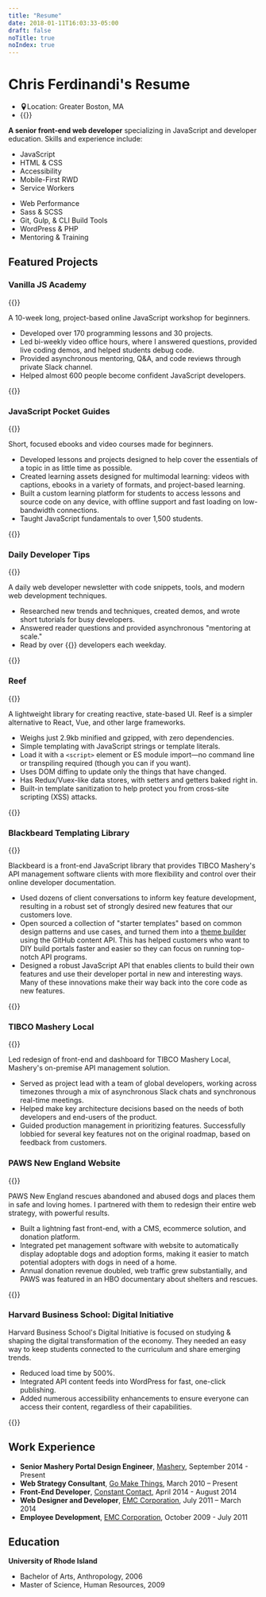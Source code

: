 ```yaml
---
title: "Resume"
date: 2018-01-11T16:03:33-05:00
draft: false
noTitle: true
noIndex: true
---
```


<h1 class="margin-bottom-small">Chris Ferdinandi's Resume</h1>

<ul class="list-inline list-inline-responsive">
	<li><svg xmlns="http://www.w3.org/2000/svg" height="1em" width="1em" style="margin-bottom:-0.125em" viewBox="0 0 32 32" aria-hidden="true"><path fill="currentColor" d="M16 0c-5.523 0-10 4.477-10 10 0 10 10 22 10 22s10-12 10-22c0-5.523-4.477-10-10-10zM16 16c-3.314 0-6-2.686-6-6s2.686-6 6-6 6 2.686 6 6-2.686 6-6 6z"></path></svg><span class="screen-reader">Location:</span> Greater Boston, MA</li>
	<li>{{<email no-underline="true" icon="true">}}</li>
</ul>

<p class="margin-bottom-small"><strong>A senior front-end web developer</strong> specializing in JavaScript and developer education. Skills and experience include:</p>

<div class="row margin-bottom">
	<div class="grid-half">
		<ul class="no-margin-bottom">
			<li>JavaScript</li>
			<li>HTML & CSS</li>
			<li>Accessibility</li>
			<li>Mobile-First RWD</li>
			<li>Service Workers</li>
		</ul>
	</div>
	<div class="grid-half">
		<ul class="no-margin-bottom">
			<li>Web Performance</li>
			<li>Sass & SCSS</li>
			<li>Git, Gulp, & CLI Build Tools</li>
			<li>WordPress & PHP</li>
			<li>Mentoring & Training</li>
		</ul>
	</div>
</div>


## Featured Projects

<h3 class="no-margin-bottom">Vanilla JS Academy</h3>

<p class="no-margin-bottom">{{<link no-underline="true" url="https://vanillajsacademy.com">}}</p>

<p class="margin-bottom-small">A 10-week long, project-based online JavaScript workshop for beginners.</p>

- Developed over 170 programming lessons and 30 projects.
- Led bi-weekly video office hours, where I answered questions, provided live coding demos, and helped students debug code.
- Provided asynchronous mentoring, Q&A, and code reviews through private Slack channel.
- Helped almost 600 people become confident JavaScript developers.

<div class="padding-top-small padding-bottom">{{<testimonial for="lauraKalbag" photo="true">}}</div>



<h3 class="no-margin-bottom">JavaScript Pocket Guides</h3>

<p class="no-margin-bottom">{{<link no-underline="true" url="https://vanillajsguides.com">}}</p>

<p class="margin-bottom-small">Short, focused ebooks and video courses made for beginners.</p>

- Developed lessons and projects designed to help cover the essentials of a topic in as little time as possible.
- Created learning assets designed for multimodal learning: videos with captions, ebooks in a variety of formats, and project-based learning.
- Built a custom learning platform for students to access lessons and source code on any device, with offline support and fast loading on low-bandwidth connections.
- Taught JavaScript fundamentals to over 1,500 students.

<div class="padding-top-small padding-bottom">{{<testimonial for="dinoKoutrouzas" photo="true">}}</div>


<h3 class="no-margin-bottom">Daily Developer Tips</h3>

<p class="no-margin-bottom">{{<link no-underline="true" url="https://gomakethings.com">}}</p>

<p class="margin-bottom-small">A daily web developer newsletter with code snippets, tools, and modern web development techniques.</p>

- Researched new trends and techniques, created demos, and wrote short tutorials for busy developers.
- Answered reader questions and provided asynchronous "mentoring at scale."
- Read by over {{<cta for="mcSubscriberCount">}} developers each weekday.

<div class="padding-top-small padding-bottom">{{<testimonial for="calebStauffer" photo="true">}}</div>



<h3 class="no-margin-bottom">Reef</h3>

<p class="no-margin-bottom">{{<link no-underline="true" url="https://reefjs.com">}}</p>

<p class="margin-bottom-small">A lightweight library for creating reactive, state-based UI. Reef is a simpler alternative to React, Vue, and other large frameworks.</p>

- Weighs just 2.9kb minified and gzipped, with zero dependencies.
- Simple templating with JavaScript strings or template literals.
- Load it with a `<script>` element or ES module import&mdash;no command line or transpiling required (though you can if you want).
- Uses DOM diffing to update only the things that have changed.
- Has Redux/Vuex-like data stores, with setters and getters baked right in.
- Built-in template sanitization to help protect you from cross-site scripting (XSS) attacks.

<div class="padding-top-small padding-bottom">{{<testimonial for="patriciaParker" photo="true">}}</div>



<h3 class="no-margin-bottom">Blackbeard Templating Library</h3>

<p class="no-margin-bottom">{{<link no-underline="true" url="https://stagingcs1.mashery.com">}}</p>

<p class="margin-bottom-small">Blackbeard is a front-end JavaScript library that provides TIBCO Mashery's API management software clients with more flexibility and control over their online developer documentation.</p>

- Used dozens of client conversations to inform key feature development, resulting in a robust set of strongly desired new features that our customers love.
- Open sourced a collection of "starter templates" based on common design patterns and use cases, and turned them into a [theme builder](https://developer.mashery.com/docs/read/customizing_your_portal/Theme_Builder) using the GitHub content API. This has helped customers who want to DIY build portals faster and easier so they can focus on running top-notch API programs.
- Designed a robust JavaScript API that enables clients to build their own features and use their developer portal in new and interesting ways. Many of these innovations make their way back into the core code as new features.

<div class="padding-top-small padding-bottom">{{<testimonial for="davidWalsh" photo="true">}}</div>



<h3 class="no-margin-bottom">TIBCO Mashery Local</h3>

<p class="no-margin-bottom">{{<link no-underline="true" url="https://www.tibco.com/resources/datasheet/datasheet-mashery-local">}}</p>

<p class="margin-bottom-small">Led redesign of front-end and dashboard for TIBCO Mashery Local, Mashery's on-premise API management solution.</p>

- Served as project lead with a team of global developers, working across timezones through a mix of asynchronous Slack chats and synchronous real-time meetings.
- Helped make key architecture decisions based on the needs of both developers and end-users of the product.
- Guided production management in prioritizing features. Successfully lobbied for several key features not on the original roadmap, based on feedback from customers.



<h3 class="no-margin-bottom">PAWS New England Website</h3>

<p class="no-margin-bottom">{{<link no-underline="true" url="https://pawsnewengland.com">}}</p>

<p class="margin-bottom-small">PAWS New England rescues abandoned and abused dogs and places them in safe and loving homes. I partnered with them to redesign their entire web strategy, with powerful results.</p>

- Built a lightning fast front-end, with a CMS, ecommerce solution, and donation platform.
- Integrated pet management software with website to automatically display adoptable dogs and adoption forms, making it easier to match potential adopters with dogs in need of a home.
- Annual donation revenue doubled, web traffic grew substantially, and PAWS was featured in an HBO documentary about shelters and rescues.

<div class="padding-top-small padding-bottom">{{<testimonial for="paws" photo="true">}}</div>



<h3 class="no-margin-bottom">Harvard Business School: Digital Initiative</h3>

<p class="margin-bottom-small">Harvard Business School's Digital Initiative is focused on studying & shaping the digital transformation of the economy. They needed an easy way to keep students connected to the curriculum and share emerging trends.</p>

- Reduced load time by 500%.
- Integrated API content feeds into WordPress for fast, one-click publishing.
- Added numerous accessibility enhancements to ensure everyone can access their content, regardless of their capabilities.

<div class="padding-top-small padding-bottom">{{<testimonial for="hbs" photo="true">}}</div>



## Work Experience

- **Senior Mashery Portal Design Engineer**, [Mashery](http://www.mashery.com/), September 2014 - Present
- **Web Strategy Consultant**, [Go Make Things](https://gomakethings.com/), March 2010 – Present
- **Front-End Developer**, [Constant Contact](http://www.constantcontact.com/), April 2014 - August 2014
- **Web Designer and Developer**, [EMC Corporation](http://www.emc.com/), July 2011 – March 2014
- **Employee Development**, [EMC Corporation](http://www.emc.com/), October 2009 - July 2011



## Education

**University of Rhode Island**

- Bachelor of Arts, Anthropology, 2006
- Master of Science, Human Resources, 2009